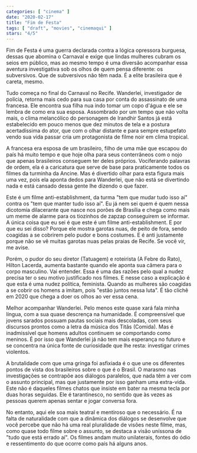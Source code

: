 ```yaml
---
categories: [ "cinema" ]
date: "2020-02-17"
title: "Fim de Festa"
tags: [ "draft", "movies", "cinemaqui" ]
stars: "4/5"
---
```

Fim de Festa é uma guerra declarada contra a lógica opressora burguesa, dessas que abomina o Carnaval e exige que lindas mulheres cubram os seios em público, mas ao mesmo tempo é uma diversão acompanhar essa aventura investigativa sob os olhos de quem pensa diferente: os subversivos. Que de subversivos não têm nada. É a elite brasileira que é careta, mesmo.

Tudo começa no final do Carnaval no Recife. Wanderlei, investigador de polícia, retorna mais cedo para sua casa por conta do assassinato de uma francesa. Ele encontra sua filha nua indo tomar um copo d'água e ele se lembra de como era sua esposa. Assombrado por um tempo que não volta mais, o clima melancólico do personagem de Irandhir Santos já está estabelecido em pouco menos que dez minutos de tela e a postura acertadíssima do ator, que com o olhar distante e para sempre estupefato vendo sua vida passar cria um protagonista de filme noir em clima tropical.

A francesa era esposa de um brasileiro, filho de uma mãe que escapou do país há muito tempo e que hoje olha para seus conterrâneos com o nojo que apenas brasileiros conseguem ter deles próprios. Vociferando palavras de ordem, ela é a caricatura que serve de base para praticamente todos os filmes da turminha da Ancine. Mas é divertido olhar para esta figura mais uma vez, pois ela aponta dedos para Wanderlei, que não está se divertindo nada e está cansado dessa gente lhe dizendo o que fazer.

Este é um filme anti-establishment, da turma "tem que mudar tudo isso aí" contra os "tem que manter tudo isso aí". Eu já nem sei quem é quem nessa dicotomia dilacerante que nasce nos porões de Brasília e chega como mais um meme de alarme para os tiozinhos de zapzap conseguirem se informar. A única coisa que eu sei é que este é um filme anti-establishment. E por que eu sei disso? Porque ele mostra garotas nuas, de peito de fora, sendo coagidas a se cobrirem pelo pudor e bons costumes. E é anti justamente porque não se vê muitas garotas nuas pelas praias de Recife. Se você vir, me avise.

Porém, o pudor do seu diretor (Tatuagem) e roteirista (A Febre do Rato), Hilton Lacerda, aumenta bastante quando ele aponta sua câmera para o corpo masculino. Vai entender. Essa é uma das razões pelo qual a nudez precisa ter o seu motivo justificado nos filmes. E nesse caso a explicação é que esta é uma nudez política, feminista. Quando as mulheres são coagidas a se cobrir os homens a imitam, pois "estão juntos nessa luta". É tão clichê em 2020 que chega a doer os olhos ao ver essa cena.

Melhor acompanhar Wanderlei. Pelo menos este quase xará fala minha língua, com a sua quase descrença na humanidade. É compreensível que jovens sarados possuam pautas sociais mais descoladas, com seus discursos prontos como a letra da música dos Titãs (Comida). Mas é inadmissível que homens adultos continuem se comportando como meninos. É por isso que Wanderlei já não tem mais esperança no futuro e se concentra na única fonte de curiosidade que lhe resta: investigar crimes violentos.

A brutalidade com que uma gringa foi asfixiada é o que une os diferentes pontos de vista dos brasileiros sobre o que é o Brasil. O marasmo nas investigações se contrapõe aos diálogos paralelos, que nada têm a ver com o assunto principal, mas que justamente por isso ganham uma extra-vida. Este não é daqueles filmes chatos que insiste em bater na mesma tecla por duas horas seguidas. Ele é tarantinesco, no sentido que às vezes as pessoas querem apenas sentar e jogar conversa fora.

No entanto, aqui ele soa mais teatral e mentiroso que o necessário. É na falta de naturalidade com que a dinâmica dos diálogos se desenvolve que você percebe que não há uma real pluralidade de visões neste filme, mas, como quase todo filme sobre o assunto, se destaca a visão uníssona de "tudo que está errado aí". Os filmes andam muito unilaterais, fontes do ódio e ressentimento do que ocorre como país há alguns anos.

